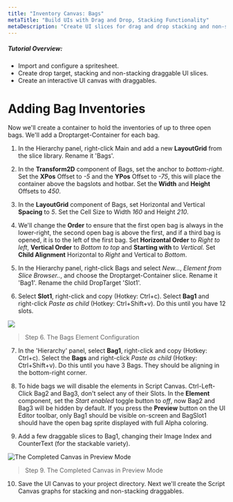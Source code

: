```yaml
---
title: "Inventory Canvas: Bags"
metaTitle: "Build UIs with Drag and Drop, Stacking Functionality"
metaDescription: "Create UI slices for drag and drop stacking and non-stacking elements.  Create an interactive UI canvas with a hotbar and inventory."
---
```


##### Tutorial Overview:
-  Import and configure a spritesheet.
-  Create drop target, stacking and non-stacking draggable UI slices.
-  Create an interactive UI canvas with draggables.

# Adding Bag Inventories

Now we'll create a container to hold the inventories of up to three open bags.  We'll add a Droptarget-Container for each bag.

1. In the Hierarchy panel, right-click Main and add a new **LayoutGrid** from the slice library.  Rename it 'Bags'.

2. In the **Transform2D** component of Bags, set the anchor to *bottom-right*.  Set the **XPos** Offset to *-5* and the **YPos** Offset to *-75*, this will place the container above the bagslots and hotbar.  Set the **Width** and **Height** Offsets to *450*.

3. In the **LayoutGrid** component of Bags, set Horizontal and Vertical **Spacing** to *5*. Set the Cell Size to Width *160* and Height *210*.  

4.  We'll change the **Order** to ensure that the first open bag is always in the lower-right, the second open bag is above the first, and if a third bag is opened, it is to the left of the first bag. Set **Horizontal Order** to *Right to left*, **Vertical Order** to *Bottom to top* and **Starting with** to *Vertical*.  Set **Child Alignment** Horizontal to *Right* and Vertical to *Bottom*.

5. In the Hierarchy panel, right-click Bags and select *New...*, *Element from Slice Browser..*, and choose the Droptarget-Container slice. Rename it 'Bag1'. Rename the child DropTarget 'Slot1'.

6. Select **Slot1**, right-click and copy (Hotkey: Ctrl+c).  Select **Bag1** and right-click *Paste as child* (Hotkey: Ctrl+Shift+v). Do this until you have 12 slots.

<a href="../images/03/drag-12.png">
  <img align="center" src="../images/03/drag-12.png"/>
</a>

> Step 6. The Bags Element Configuration

7. In the 'Hierarchy' panel, select **Bag1**, right-click and copy (Hotkey: Ctrl+c).  Select the **Bags** and right-click *Paste as child* (Hotkey: Ctrl+Shift+v). Do this until you have 3 Bags. They should be aligning in the bottom-right corner.  

8. To hide bags we will disable the elements in Script Canvas.  Ctrl-Left-Click Bag2 and Bag3, don't select any of their Slots. In the **Element** component, set the *Start enabled* toggle button to *off*, now Bag2 and Bag3 will be hidden by default.  If you press the **Preview** button on the UI Editor toolbar, only Bag1 should be visible on-screen and BagSlot1 should have the open bag sprite displayed with full Alpha coloring.

9.  Add a few draggable slices to Bag1, changing their Image Index and CounterText (for the stackable variety).

![The Completed Canvas in Preview Mode](/images/03/drag-13.png "The Completed Canvas in Preview Mode")
> Step 9. The Completed Canvas in Preview Mode

10.  Save the UI Canvas to your project directory.  Next we'll create the Script Canvas graphs for stacking and non-stacking draggables.
